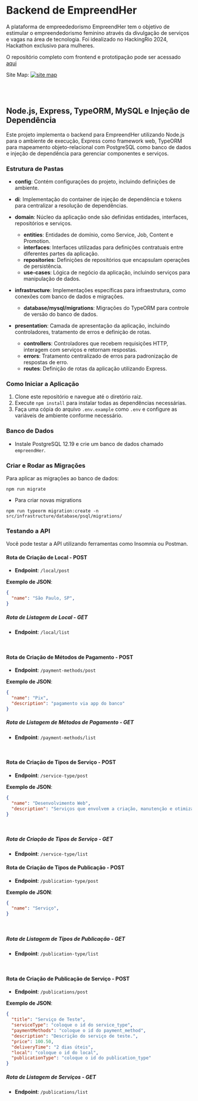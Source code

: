 
# Backend de EmpreendHer
A plataforma de empreededorismo EmpreendHer  tem o objetivo de estimular o empreendedorismo feminino através da divulgação de serviços e vagas na área de tecnologia. Foi idealizado no HackingRio 2024, Hackathon exclusivo para mulheres.

O repositório completo com frontend e prototipação pode ser acessado [aqui](https://github.com/hackingrio/hacking-her2024-41)

Site Map: [![site map](https://images2.imgbox.com/b3/ca/fU9d3xip_o.png)](https://imgbox.com/fU9d3xip)

</br> </br>

## Node.js, Express, TypeORM, MySQL e Injeção de Dependência

Este projeto implementa o backend para EmpreendHer utilizando Node.js para o ambiente de execução, Express como framework web, TypeORM para mapeamento objeto-relacional com PostgreSQL como banco de dados e injeção de dependência para gerenciar componentes e serviços.

### Estrutura de Pastas

- **config**: Contém configurações do projeto, incluindo definições de ambiente.
- **di**: Implementação do container de injeção de dependência e tokens para centralizar a resolução de dependências.
- **domain**: Núcleo da aplicação onde são definidas entidades, interfaces, repositórios e serviços.
  - **entities**: Entidades de domínio, como Service, Job, Content e Promotion.
  - **interfaces**: Interfaces utilizadas para definições contratuais entre diferentes partes da aplicação.
  - **repositories**: Definições de repositórios que encapsulam operações de persistência.
  - **use-cases**: Lógica de negócio da aplicação, incluindo serviços para manipulação de dados.

- **infrastructure**: Implementações específicas para infraestrutura, como conexões com banco de dados e migrações.
  - **database/mysql/migrations**: Migrações do TypeORM para controle de versão do banco de dados.

- **presentation**: Camada de apresentação da aplicação, incluindo controladores, tratamento de erros e definição de rotas.
  - **controllers**: Controladores que recebem requisições HTTP, interagem com serviços e retornam respostas.
  - **errors**: Tratamento centralizado de erros para padronização de respostas de erro.
  - **routes**: Definição de rotas da aplicação utilizando Express.

### Como Iniciar a Aplicação

1. Clone este repositório e navegue até o diretório raiz.
2. Execute `npm install` para instalar todas as dependências necessárias.
3. Faça uma cópia do arquivo `.env.example` como `.env` e configure as variáveis de ambiente conforme necessário.

### Banco de Dados

- Instale PostgreSQL 12.19 e crie um banco de dados chamado `empreendHer`.

### Criar e Rodar as Migrações

Para aplicar as migrações ao banco de dados:

```
npm run migrate
```

- Para criar novas migrations 
```
npm run typeorm migration:create -n src/infrastructure/database/psql/migrations/  
```

### Testando a API

Você pode testar a API utilizando ferramentas como Insomnia ou Postman.


#### Rota de Criação de Local - POST

- **Endpoint**: `/local/post`

**Exemplo de JSON**:

```json
{
  "name": "São Paulo, SP",
}
```

##### Rota de Listagem de Local - GET

- **Endpoint**: `/local/list`


</br>

#### Rota de Criação de Métodos de Pagamento - POST

- **Endpoint**: `/payment-methods/post`

**Exemplo de JSON**:

```json
{
  "name": "Pix",
  "description": "pagamento via app do banco"
}
```
##### Rota de Listagem de Métodos de Pagamento - GET

- **Endpoint**: `/payment-methods/list`

</br>

#### Rota de Criação de Tipos de Serviço - POST

- **Endpoint**: `/service-type/post`

**Exemplo de JSON**:

```json
{
  "name": "Desenvolvimento Web",
  "description": "Serviços que envolvem a criação, manutenção e otimização de websites e aplicações web. Inclui design responsivo, desenvolvimento front-end e back-end, integração de APIs, e-commerce, blogs, portfólios."
}

```
</br>

##### Rota de Criação de Tipos de Serviço - GET

- **Endpoint**: `/service-type/list`


#### Rota de Criação de Tipos de Publicação - POST

- **Endpoint**: `/publication-type/post`

**Exemplo de JSON**:

```json
{
  "name": "Serviço",
}

```
</br>

##### Rota de Listagem de Tipos de Publicação - GET

- **Endpoint**: `/publication-type/list`

</br>

#### Rota de Criação de Publicação de Serviço - POST

- **Endpoint**: `/publications/post`

**Exemplo de JSON**:

```json
{
  "title": "Serviço de Teste",
  "serviceType": "coloque o id do service_type",
  "paymentMethods": "coloque o id do payment_method",
  "description": "Descrição do serviço de teste.",
  "price": 100.50,
  "deliveryTime": "2 dias úteis",
  "local": "coloque o id do local",
  "publicationType": "coloque o id do publication_type"
}

```

##### Rota de Listagem de Serviços - GET

- **Endpoint**: `/publications/list`
